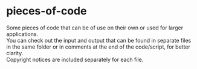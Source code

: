 # pieces-of-code
Some pieces of code that can be of use on their own or used for larger applications.<br>
You can check out the input and output that can be found in separate files in the same folder or in comments at the end of the code/script, for better clarity. <br>
Copyright notices are included separately for each file.<br>
